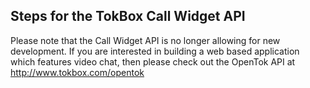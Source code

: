 ## Steps for the TokBox Call Widget API ##
Please note that the Call Widget API is no longer allowing for new development. If you are interested in building a web based application which features video chat, then please check out the OpenTok API at http://www.tokbox.com/opentok